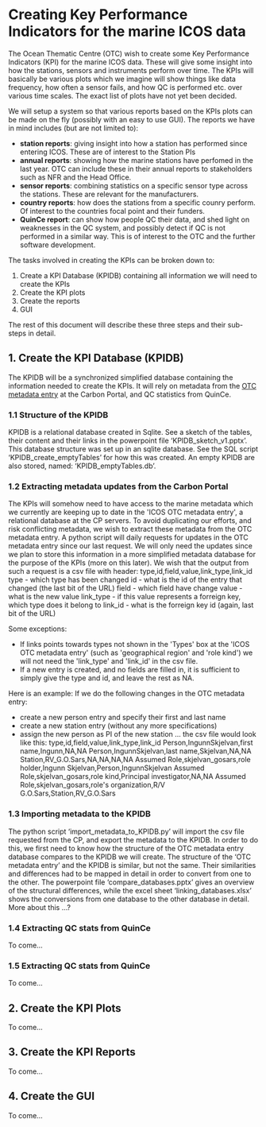 
Creating Key Performance Indicators for the marine ICOS data
============================================================


The Ocean Thematic Centre (OTC) wish to create some Key Performance Indicators (KPI) for the marine ICOS data. These will give some insight into how the stations, sensors and instruments perform over time. The KPIs will basically be various plots which we imagine will show things like data frequency, how often a sensor fails, and how QC is performed etc. over various time scales. The exact list of plots have not yet been decided.

We will setup a system so that various reports based on the KPIs plots can be made on the fly (possibly with an easy to use GUI). The reports we have in mind includes (but are not limited to):
* **station reports**: giving insight into how a station has performed since entering ICOS. These are of interest to the Station PIs
* **annual reports**: showing how the marine stations have perfomed in the last year. OTC can include these in their annual reports to stakeholders such as NFR and the Head Office.
* **sensor reports**: combining statistics on a specific sensor type across the stations. These are relevant for the manufacturers.
* **country reports**: how does the stations from a specific counry perform. Of interest to the countries focal point and their funders.
* **QuinCe report**: can show how people QC their data, and shed light on weaknesses in the QC system, and possibly detect if QC is not performed in a similar way. This is of interest to the OTC and the further software development.

The tasks involved in creating the KPIs can be broken down to:
1.	Create a KPI Database (KPIDB) containing all information we will need to create the KPIs
2.	Create the KPI plots
3.	Create the reports
4.	GUI

The rest of this document will describe these three steps and their sub-steps in detail.


## 1. Create the KPI Database (KPIDB) ##

The KPIDB will be a synchronized simplified database containing the information needed to create the KPIs. It will rely on metadata from the [OTC metadata entry](https://meta.icos-cp.eu/edit/otcentry/) at the Carbon Portal, and QC statistics from QuinCe.


### 1.1 Structure of the KPIDB ###
KPIDB is a relational database created in Sqlite. See a sketch of the tables, their content and their links in the powerpoint file ‘KPIDB_sketch_v1.pptx’.
This database structure was set up in an sqlite database. See the SQL script ‘KPIDB_create_emptyTables’ for how this was created. An empty KPIDB are also stored, named: ‘KPIDB_emptyTables.db’.


### 1.2	Extracting metadata updates from the Carbon Portal ###
The KPIs will somehow need to have access to the marine metadata which we currently are keeping up to date in the 'ICOS OTC metadata entry', a relational database at the CP servers. To avoid duplicating our efforts, and risk conflicting metadata, we wish to extract these metadata from the OTC metadata entry.
A python script will daily requests for updates in the OTC metadata entry since our last request. We will only need the updates since we plan to store this information in a more simplified metadata database for the purpose of the KPIs (more on this later). We wish that the output from such a request is a csv file with header:
type,id,field,value,link_type,link_id
type - which type has been changed
id - what is the id of the entry that changed (the last bit of the URL)
field - which field have change
value - what is the new value
link_type - if this value represents a forreign key, which type does it belong to
link_id - what is the forreign key id (again, last bit of the URL)

Some exceptions:
* If links points towards types not shown in the 'Types' box at the 'ICOS OTC metadata entry' (such as 'geographical region' and 'role kind') we will not need the 'link_type' and 'link_id' in the csv file.
* If a new entry is created, and no fields are filled in, it is sufficient to simply give the type and id, and leave the rest as NA.

Here is an example: If we do the following changes in the OTC metadata entry:
* create a new person entry and specify their first and last name
* create a new station entry (without any more specifications)
* assign the new person as PI of the new station
... the csv file would look like this:
type,id,field,value,link_type,link_id
Person,IngunnSkjelvan,first name,Ingunn,NA,NA
Person,IngunnSkjelvan,last name,Skjelvan,NA,NA
Station,RV_G.O.Sars,NA,NA,NA,NA
Assumed Role,skjelvan_gosars,role holder,Ingunn Skjelvan,Person,IngunnSkjelvan
Assumed Role,skjelvan_gosars,role kind,Principal investigator,NA,NA
Assumed Role,skjelvan_gosars,role's organization,R/V G.O.Sars,Station,RV_G.O.Sars


### 1.3	Importing metadata to the KPIDB ###
The python script ‘import_metadata_to_KPIDB.py’ will import the csv file requested from the CP, and export the metadata to the KPIDB.
In order to do this, we first need to know how the structure of the OTC metadata entry database compares to the KPIDB we will create. The structure of the ‘OTC metadata entry’ and the KPIDB is similar, but not the same. Their similarities and differences had to be mapped in detail in order to convert from one to the other. The powerpoint file ‘compare_databases.pptx’ gives an overview of the structural differences, while the excel sheet ‘linking_databases.xlsx’ shows the conversions from one database to the other database in detail.
More about this …?


### 1.4	Extracting QC stats from QuinCe ###
To come…


### 1.5	Extracting QC stats from QuinCe ###
To come…


## 2.	Create the KPI Plots ##

To come…


## 3.	Create the KPI Reports ##

To come…


## 4.	Create the GUI ##

To come…

